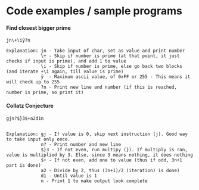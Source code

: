 # Code examples / sample programs

#### Find closest bigger prime
    jn\+\iÿ?n

    Explanation: jn - Take input of char, set as value and print number
                 \+ - Skip if number is prime (at that point, it just checks if input is prime), and add 1 to value
                 \i - Skip if number is prime, else go back two blocks (and iterate +\i again, till value is prime)
                 ÿ  - Maximum ascii value, of 0xFF or 255 - This means it will check up to 255
                 ?n - Print new line and number (if this is reached, number is prime, so print it)

#### Collatz Conjecture

    gjn?$}3$+a2d1n
    
    
    Explanation: gj - If value is 0, skip next instruction (j). Good way to take input only once.
                 n? - Print number and new line
                 $}3 - If not even, run multipy (}). If multiply is ran, value is multiplied by 3. Else, since 3 means nothing, it does nothing
                 $+ - If not even, add one to value (thus if odd, 3n+1 part is done)
                 a2 - Divide by 2, thus (3n+1)/2 (iteration) is done)
                 d1 - Until value is 1
                 n - Print 1 to make output look complete
